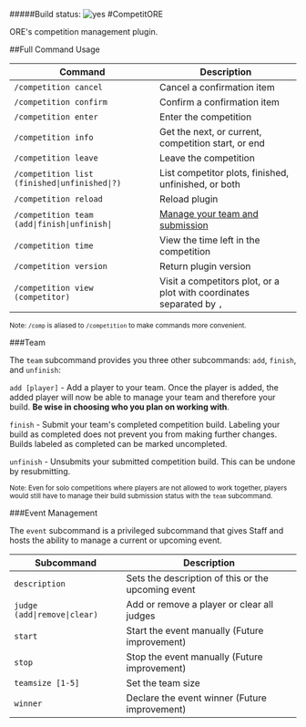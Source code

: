 #####Build status: ![yes](https://img.shields.io/badge/pp-UP-green)
#CompetitORE

ORE's competition management plugin.

##Full Command Usage

| Command | Description |
| --- | --- |
| `/competition cancel` | Cancel a confirmation item |
| `/competition confirm` | Confirm a confirmation item |
| `/competition enter` | Enter the competition |
| `/competition info` | Get the next, or current, competition start, or end |
| `/competition leave` | Leave the competition |
| `/competition list (finished\|unfinished\|?)` | List competitor plots, finished, unfinished, or both |
| `/competition reload` | Reload plugin |
| `/competition team (add\|finish\|unfinish\|` | [Manage your team and submission](###team) |
| `/competition time` | View the time left in the competition |
| `/competition version` | Return plugin version |
| `/competition view (competitor)` | Visit a competitors plot, or a plot with coordinates separated by `,` |

<sub>Note: `/comp` is aliased to `/competition` to make commands more convenient.</sub>

###Team

The `team` subcommand provides you three other subcommands: `add`, `finish`, and `unfinish`:

`add [player]` -  Add a player to your team. Once the player is added, the added player will now be able to manage your team and therefore your build. **Be wise in choosing who you plan on working with**.

`finish` - Submit your team's completed competition build. Labeling your build as completed does not prevent you from making further changes. Builds labeled as completed can be marked uncompleted.

`unfinish` - Unsubmits your submitted competition build. This can be undone by resubmitting.

<sub>Note: Even for solo competitions where players are not allowed to work together, players would still have to manage their build submission status with the `team` subcommand.</sub>

###Event Management

The `event` subcommand is a privileged subcommand that gives Staff and hosts the ability to manage a current or upcoming event.

| Subcommand | Description |
| --- | --- |
| `description` | Sets the description of this or the upcoming event |
| `judge (add\|remove\|clear)` | Add or remove a player or clear all judges |
| `start` | Start the event manually (Future improvement) |
| `stop` | Stop the event manually (Future improvement) |
| `teamsize [1-5]` | Set the team size |
| `winner` | Declare the event winner (Future improvement) |
